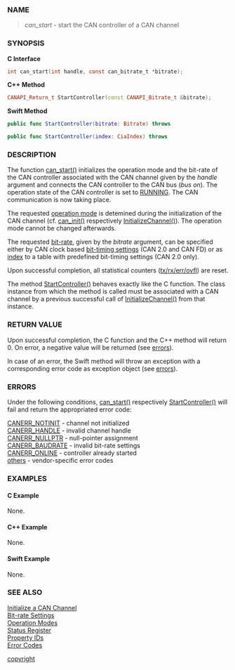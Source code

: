 ### NAME

> *can_start* - start the CAN controller of a CAN channel

### SYNOPSIS

<a id="can_start"></a>
**C Interface**
```C
int can_start(int handle, const can_bitrate_t *bitrate);
```
<a id="startcontroller"></a>
**C++ Method**
```C++
CANAPI_Return_t StartController(const CANAPI_Bitrate_t &bitrate);
```
<a id="swift_startcontroller"></a>
**Swift Method**
```Swift
public func StartController(bitrate: Bitrate) throws

public func StartController(index: CiaIndex) throws
```

### DESCRIPTION

The function [can_start()](#can_start) initializes the operation mode and the bit-rate of the CAN controller associated with the CAN channel given by the *handle* argument
and connects the CAN controller to the CAN bus (*bus on*).
The operation state of the CAN controller is set to [RUNNING](/reference/status_register#status_bit_can_stopped).
The CAN communication is now taking place.

The requested [operation mode](/reference/operation_modes#name) is detemined during the initialization of the CAN channel (cf. [can_init()](/reference/can_init#can_init) respectively [InitializeChannel()](/reference/can_init#initializechannel)).
The operation mode cannot be changed afterwards.

The requested [bit-rate](/reference/bitrate_settings#name), given by the *bitrate* argument,
can be specified either by CAN clock based [bit-timing settings](/reference/bitrate_settings#bitrate_frequency) (CAN 2.0 and CAN FD) or
as [index](/reference/bitrate_settings#bitrate_index) to a table with predefined bit-timing settings (CAN 2.0 only).

Upon successful completion, all statistical counters ([tx/rx/err/ovfl](/reference/property_ids#property_defines)) are reset.

The method [StartController()](#startcontroller) behaves exactly like the C function.
The class instance from which the method is called must be associated with a CAN channel by a previous successful call of [InitializeChannel()](/reference/can_init#initializechannel) from that instance.

### RETURN VALUE

Upon successful completion, the C function and the C++ method will return 0. On error, a negative value will be returned (see [errors](#errors)).

In case of an error, the Swift method will throw an exception with a corresponding error code as exception object (see [errors](#errors)).

### ERRORS

Under the following conditions, [can_start()](#can_start) respectively [StartController()](#startcontroller) will fail and return the appropriated error code:

[CANERR_NOTINIT](/reference/error_codes#error_notinit)   - channel not initialized \
[CANERR_HANDLE](/reference/error_codes#error_handle)     - invalid channel handle \
[CANERR_NULLPTR](/reference/error_codes#error_nullptr)   - null-pointer assignment \
[CANERR_BAUDRATE](/reference/error_codes#error_baudrate) - invalid bit-rate settings \
[CANERR_ONLINE](/reference/error_codes#error_online)     - controller already started \
[others](/reference/error_codes#error_vendor)            - vendor-specific error codes

### EXAMPLES

#### C Example

None.

#### C++ Example

None.

#### Swift Example

None.

### SEE ALSO

[Initialize a CAN Channel](/reference/can_init#name) \
[Bit-rate Settings](/reference/bitrate_settings#name) \
[Operation Modes](/reference/operation_modes#name) \
[Status Register](/reference/status_register#name) \
[Property IDs](/reference/property_ids#name) \
[Error Codes](/reference/error_codes#name)


[copyright](../copyright.md ':include')